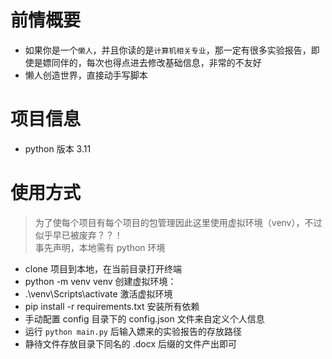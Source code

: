 # 前情概要
- 如果你是一个`懒人`，并且你读的是`计算机相关专业`，那一定有很多实验报告，即使是嫖同伴的，每次也得点进去修改基础信息，非常的不友好
- 懒人创造世界，直接动手写脚本
# 项目信息
- python 版本 3.11 
# 使用方式
> 为了使每个项目有每个项目的包管理因此这里使用虚拟环境（venv），不过似乎早已被废弃？？！<br>
> 事先声明，本地需有 python 环境
- clone 项目到本地，在当前目录打开终端
- python -m venv venv 创建虚拟环境：
- .\venv\Scripts\activate 激活虚拟环境
- pip install -r requirements.txt 安装所有依赖
- 手动配置 config 目录下的 config.json 文件来自定义个人信息
- 运行 `python main.py` 后输入嫖来的实验报告的存放路径
- 静待文件存放目录下同名的 .docx 后缀的文件产出即可
